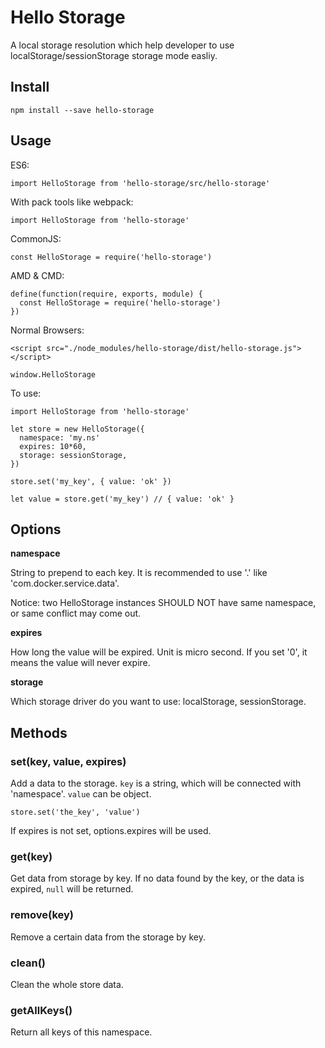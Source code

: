 # Hello Storage

A local storage resolution which help developer to use localStorage/sessionStorage storage mode easliy.

## Install

```
npm install --save hello-storage
```

## Usage
ES6: 

```
import HelloStorage from 'hello-storage/src/hello-storage'
```

With pack tools like webpack:

```
import HelloStorage from 'hello-storage'
```

CommonJS:

```
const HelloStorage = require('hello-storage')
```

AMD & CMD:

```
define(function(require, exports, module) {
  const HelloStorage = require('hello-storage')
})
```

Normal Browsers:

```
<script src="./node_modules/hello-storage/dist/hello-storage.js"></script>
```

```
window.HelloStorage
```

To use:

```
import HelloStorage from 'hello-storage'

let store = new HelloStorage({
  namespace: 'my.ns'
  expires: 10*60,
  storage: sessionStorage,
})

store.set('my_key', { value: 'ok' })

let value = store.get('my_key') // { value: 'ok' }
```

## Options

**namespace**

String to prepend to each key. It is recommended to use '.' like 'com.docker.service.data'.

Notice: two HelloStorage instances SHOULD NOT have same namespace, or same conflict may come out.

**expires**

How long the value will be expired. Unit is micro second. If you set '0', it means the value will never expire.

**storage**

Which storage driver do you want to use: localStorage, sessionStorage.

## Methods

### set(key, value, expires)

Add a data to the storage. `key` is a string, which will be connected with 'namespace'. `value` can be object.

```
store.set('the_key', 'value')
```

If expires is not set, options.expires will be used.

### get(key)

Get data from storage by key. If no data found by the key, or the data is expired, `null` will be returned.

### remove(key)

Remove a certain data from the storage by key.

### clean()

Clean the whole store data.

### getAllKeys()

Return all keys of this namespace.
